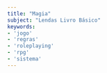 ```yaml
---
title: "Magia"
subject: "Lendas Livro Básico"
keywords:
- 'jogo'
- 'regras'
- 'roleplaying'
- 'rpg'
- 'sistema'
---
```

